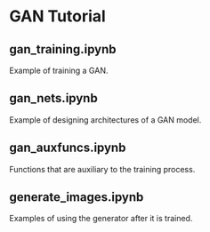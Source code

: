 # GAN Tutorial

## gan_training.ipynb
Example of training a GAN.

## gan_nets.ipynb
Example of designing architectures of a GAN model.

## gan_auxfuncs.ipynb
Functions that are auxiliary to the training process.

## generate_images.ipynb
Examples of using the generator after it is trained.
